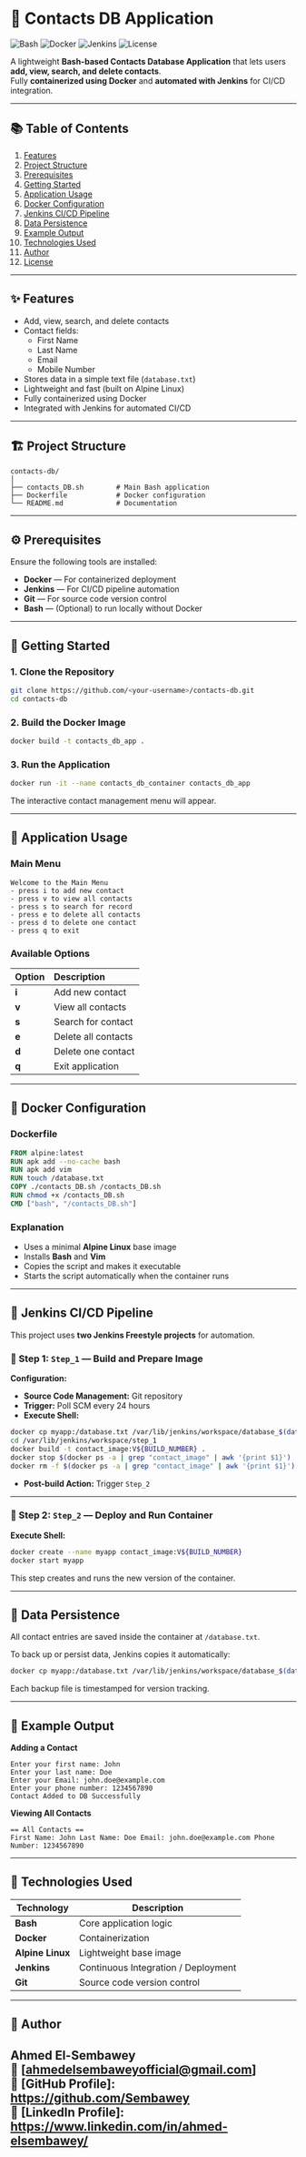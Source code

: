 # 📇 Contacts DB Application

![Bash](https://img.shields.io/badge/Shell-Bash-4EAA25?logo=gnu-bash&logoColor=white)
![Docker](https://img.shields.io/badge/Container-Docker-2496ED?logo=docker&logoColor=white)
![Jenkins](https://img.shields.io/badge/CI-CD-Jenkins-D24939?logo=jenkins&logoColor=white)
![License](https://img.shields.io/badge/License-MIT-green)

A lightweight **Bash-based Contacts Database Application** that lets users **add, view, search, and delete contacts**.  
Fully **containerized using Docker** and **automated with Jenkins** for CI/CD integration.

---

## 📚 Table of Contents
1. [Features](#-features)
2. [Project Structure](#-project-structure)
3. [Prerequisites](#-prerequisites)
4. [Getting Started](#-getting-started)
5. [Application Usage](#-application-usage)
6. [Docker Configuration](#-docker-configuration)
7. [Jenkins CI/CD Pipeline](#-jenkins-cicd-pipeline)
8. [Data Persistence](#-data-persistence)
9. [Example Output](#-example-output)
10. [Technologies Used](#-technologies-used)
11. [Author](#-author)
12. [License](#-license)

---

## ✨ Features

- Add, view, search, and delete contacts  
- Contact fields:
  - First Name  
  - Last Name  
  - Email  
  - Mobile Number  
- Stores data in a simple text file (`database.txt`)
- Lightweight and fast (built on Alpine Linux)
- Fully containerized using Docker
- Integrated with Jenkins for automated CI/CD

---

## 🏗️ Project Structure

```
contacts-db/
│
├── contacts_DB.sh        # Main Bash application
├── Dockerfile            # Docker configuration
└── README.md             # Documentation
```

---

## ⚙️ Prerequisites

Ensure the following tools are installed:

- **Docker** — For containerized deployment  
- **Jenkins** — For CI/CD pipeline automation  
- **Git** — For source code version control  
- **Bash** — (Optional) to run locally without Docker

---

## 🚀 Getting Started

### 1. Clone the Repository

```bash
git clone https://github.com/<your-username>/contacts-db.git
cd contacts-db
```

### 2. Build the Docker Image

```bash
docker build -t contacts_db_app .
```

### 3. Run the Application

```bash
docker run -it --name contacts_db_container contacts_db_app
```

The interactive contact management menu will appear.

---

## 🧠 Application Usage

### Main Menu
```
Welcome to the Main Menu
- press i to add new contact
- press v to view all contacts
- press s to search for record
- press e to delete all contacts
- press d to delete one contact
- press q to exit
```

### Available Options

| Option | Description |
|:--------|:-------------|
| **i** | Add new contact |
| **v** | View all contacts |
| **s** | Search for contact |
| **e** | Delete all contacts |
| **d** | Delete one contact |
| **q** | Exit application |

---

## 🐳 Docker Configuration

### Dockerfile

```dockerfile
FROM alpine:latest
RUN apk add --no-cache bash
RUN apk add vim
RUN touch /database.txt
COPY ./contacts_DB.sh /contacts_DB.sh
RUN chmod +x /contacts_DB.sh
CMD ["bash", "/contacts_DB.sh"]
```

### Explanation
- Uses a minimal **Alpine Linux** base image  
- Installs **Bash** and **Vim**
- Copies the script and makes it executable  
- Starts the script automatically when the container runs  

---

## 🔁 Jenkins CI/CD Pipeline

This project uses **two Jenkins Freestyle projects** for automation.

### 🧱 Step 1: `Step_1` — Build and Prepare Image

**Configuration:**

- **Source Code Management:** Git repository  
- **Trigger:** Poll SCM every 24 hours  
- **Execute Shell:**

```bash
docker cp myapp:/database.txt /var/lib/jenkins/workspace/database_$(date +%Y%m%d_%H%M%S).txt
cd /var/lib/jenkins/workspace/step_1
docker build -t contact_image:V${BUILD_NUMBER} .
docker stop $(docker ps -a | grep "contact_image" | awk '{print $1}')
docker rm -f $(docker ps -a | grep "contact_image" | awk '{print $1}')
```

- **Post-build Action:** Trigger `Step_2`

---

### 🚀 Step 2: `Step_2` — Deploy and Run Container

**Execute Shell:**

```bash
docker create --name myapp contact_image:V${BUILD_NUMBER}
docker start myapp
```

This step creates and runs the new version of the container.

---

## 💾 Data Persistence

All contact entries are saved inside the container at `/database.txt`.

To back up or persist data, Jenkins copies it automatically:

```bash
docker cp myapp:/database.txt /var/lib/jenkins/workspace/database_$(date +%Y%m%d_%H%M%S).txt
```

Each backup file is timestamped for version tracking.

---

## 🧾 Example Output

**Adding a Contact**
```
Enter your first name: John
Enter your last name: Doe
Enter your Email: john.doe@example.com
Enter your phone number: 1234567890
Contact Added to DB Successfully
```

**Viewing All Contacts**
```
== All Contacts ==
First Name: John Last Name: Doe Email: john.doe@example.com Phone Number: 1234567890
```

---

## 🧰 Technologies Used

| Technology | Description |
|-------------|--------------|
| **Bash** | Core application logic |
| **Docker** | Containerization |
| **Alpine Linux** | Lightweight base image |
| **Jenkins** | Continuous Integration / Deployment |
| **Git** | Source code version control |

---

## 👤 Author

**Ahmed El-Sembawey**  
📧 [ahmedelsembaweyofficial@gmail.com]            
🔗 [GitHub Profile]: https://github.com/Sembawey            
🔗 [LinkedIn Profile]: https://www.linkedin.com/in/ahmed-elsembawey/        
---